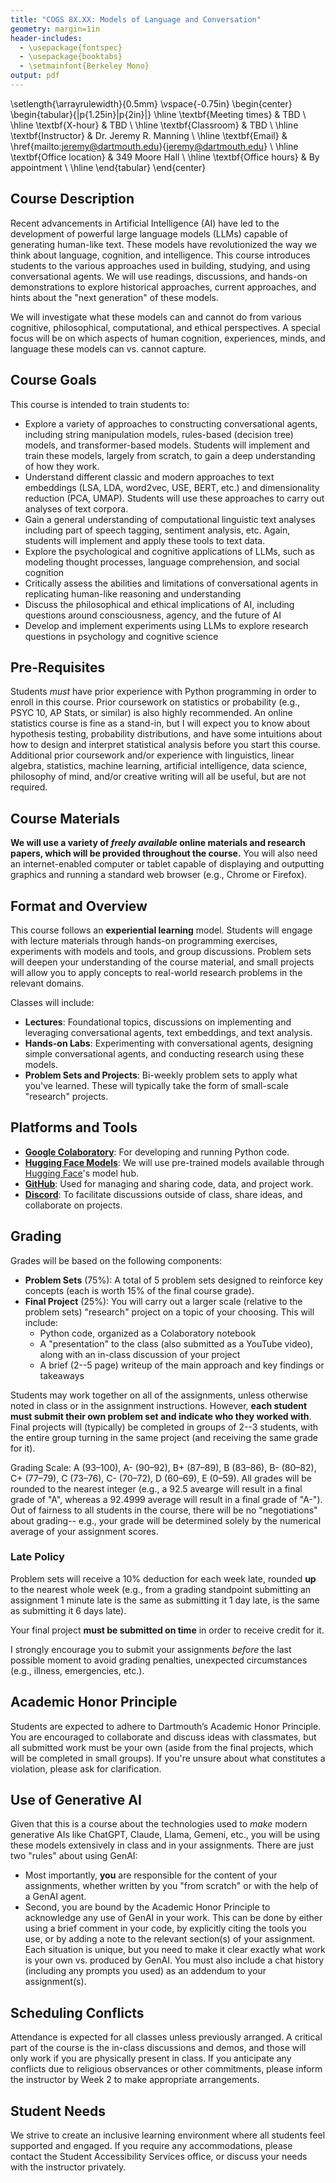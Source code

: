 ```yaml
---
title: "COGS 8X.XX: Models of Language and Conversation"
geometry: margin=1in
header-includes:
  - \usepackage{fontspec}
  - \usepackage{booktabs}
  - \setmainfont{Berkeley Mono}
output: pdf
---
```


\setlength{\arrayrulewidth}{0.5mm}
\vspace{-0.75in}
\begin{center}
\begin{tabular}{|p{1.25in}|p{2in}|}
\hline
\textbf{Meeting times}   & TBD                       \\
\hline
\textbf{X-hour}          & TBD                       \\
\hline
\textbf{Classroom}       & TBD                       \\
\hline
\textbf{Instructor}      & Dr. Jeremy R. Manning      \\
\hline
\textbf{Email}           & \href{mailto:jeremy@dartmouth.edu}{jeremy@dartmouth.edu} \\
\hline
\textbf{Office location} & 349 Moore Hall            \\
\hline
\textbf{Office hours}    & By appointment            \\
\hline
\end{tabular}
\end{center}

## Course Description
Recent advancements in Artificial Intelligence (AI) have led to the development of powerful large language models (LLMs) capable of generating human-like text. These models have revolutionized the way we think about language, cognition, and intelligence. This course introduces students to the various approaches used in building, studying, and using conversational agents.  We will use readings, discussions, and hands-on demonstrations to explore historical approaches, current approaches, and hints about the "next generation" of these models.

We will investigate what these models can and cannot do from various cognitive, philosophical, computational, and ethical perspectives.  A special focus will be on which aspects of human cognition, experiences, minds, and language these models can vs. cannot capture.

## Course Goals
This course is intended to train students to:

- Explore a variety of approaches to constructing conversational agents, including string manipulation models, rules-based (decision tree) models, and transformer-based models.  Students will implement and train these models, largely from scratch, to gain a deep understanding of how they work.
- Understand different classic and modern approaches to text embeddings (LSA, LDA, word2vec, USE, BERT, etc.) and dimensionality reduction (PCA, UMAP).  Students will use these approaches to carry out analyses of text corpora.
- Gain a general understanding of computational linguistic text analyses including part of speech tagging, sentiment analysis, etc.  Again, students will implement and apply these tools to text data.
- Explore the psychological and cognitive applications of LLMs, such as modeling thought processes, language comprehension, and social cognition
- Critically assess the abilities and limitations of conversational agents in replicating human-like reasoning and understanding
- Discuss the philosophical and ethical implications of AI, including questions around consciousness, agency, and the future of AI
- Develop and implement experiments using LLMs to explore research questions in psychology and cognitive science

## Pre-Requisites
Students _must_ have prior experience with Python programming in order to enroll in this course.  Prior coursework on statistics or probability (e.g., PSYC 10, AP Stats, or similar) is also highly recommended.  An online statistics course is fine as a stand-in, but I will expect you to know about hypothesis testing, probability distributions, and have some intuitions about how to design and interpret statistical analysis before you start this course.  Additional prior coursework and/or experience with linguistics, linear algebra, statistics, machine learning, artificial intelligence, data science, philosophy of mind, and/or creative writing will all be useful, but are not required.

## Course Materials
**We will use a variety of _freely available_ online materials and research papers, which will be provided throughout the course.** You will also need an internet-enabled computer or tablet capable of displaying and outputting graphics and running a standard web browser (e.g., Chrome or Firefox).

## Format and Overview
This course follows an **experiential learning** model. Students will engage with lecture materials through hands-on programming exercises, experiments with models and tools, and group discussions. Problem sets will deepen your understanding of the course material, and small projects will allow you to apply concepts to real-world research problems in the relevant domains.

Classes will include:
- **Lectures**: Foundational topics, discussions on implementing and leveraging conversational agents, text embeddings, and text analysis.
- **Hands-on Labs**: Experimenting with conversational agents, designing simple conversational agents, and conducting research using these models.
- **Problem Sets and Projects**: Bi-weekly problem sets to apply what you've learned.  These will typically take the form of small-scale "research" projects.

## Platforms and Tools
- [**Google Colaboratory**](https://colab.research.google.com/): For developing and running Python code.
- [**Hugging Face Models**](https://huggingface.co/models): We will use pre-trained models available through [Hugging Face](https://huggingface.co)'s model hub.
- [**GitHub**](https://github.com/): Used for managing and sharing code, data, and project work.
- [**Discord**](https://discord.gg/sftEk9Ygdw): To facilitate discussions outside of class, share ideas, and collaborate on projects.

## Grading
Grades will be based on the following components:

- **Problem Sets** (75%): A total of 5 problem sets designed to reinforce key concepts (each is worth 15% of the final course grade).
- **Final Project** (25%): You will carry out a larger scale (relative to the problem sets) "research" project on a topic of your choosing.  This will include:
  - Python code, organized as a Colaboratory notebook
  - A "presentation" to the class (also submitted as a YouTube video), along with an in-class discussion of your project
  - A brief (2--5 page) writeup of the main approach and key findings or takeaways

Students may work together on all of the assignments, unless otherwise noted in class or in the assignment instructions.  However, **each student must submit their own problem set and indicate who they worked with**.  Final projects will (typically) be completed in groups of 2--3 students, with the entire group turning in the same project (and receiving the same grade for it).

Grading Scale: A (93–100), A- (90–92), B+ (87–89), B (83–86), B- (80–82), C+ (77–79), C (73–76), C- (70–72), D (60–69), E (0–59).  All grades will be rounded to the nearest integer (e.g., a 92.5 avearge will result in a final grade of "A", whereas a 92.4999 average will result in a final grade of "A-").  Out of fairness to all students in the course, there will be no "negotiations" about grading-- e.g., your grade will be determined solely by the numerical average of your assignment scores.

### Late Policy
Problem sets will receive a 10% deduction for each week late, rounded **up** to the nearest whole week (e.g., from a grading standpoint submitting an assignment 1 minute late is the same as submitting it 1 day late, is the same as submitting it 6 days late).

Your final project **must be submitted on time** in order to receive credit for it.

I strongly encourage you to submit your assignments _before_ the last possible moment to avoid grading penalties, unexpected circumstances (e.g., illness, emergencies, etc.).

## Academic Honor Principle
Students are expected to adhere to Dartmouth’s Academic Honor Principle. You are encouraged to collaborate and discuss ideas with classmates, but all submitted work must be your own (aside from the final projects, which will be completed in small groups). If you're unsure about what constitutes a violation, please ask for clarification.

## Use of Generative AI
Given that this is a course about the technologies used to _make_ modern generative AIs like ChatGPT, Claude, Llama, Gemeni, etc., you will be using these models extensively in class and in your assignments.  There are just two "rules" about using GenAI:

  - Most importantly, **you** are responsible for the content of your assignments, whether written by you "from scratch" or with the help of a GenAI agent.
  - Second, you are bound by the Academic Honor Principle to acknowledge any use of GenAI in your work.  This can be done by either using a brief comment in your code, by explicitly citing the tools you use, or by adding a note to the relevant section(s) of your assignment.  Each situation is unique, but you need to make it clear exactly what work is your own vs. produced by GenAI.  You must also include a chat history (including any prompts you used) as an addendum to your assignment(s).

## Scheduling Conflicts
Attendance is expected for all classes unless previously arranged. A critical part of the course is the in-class discussions and demos, and those will only work if you are physically present in class.  If you anticipate any conflicts due to religious observances or other commitments, please inform the instructor by Week 2 to make appropriate arrangements.

## Student Needs
We strive to create an inclusive learning environment where all students feel supported and engaged. If you require any accommodations, please contact the Student Accessibility Services office, or discuss your needs with the instructor privately.